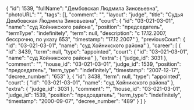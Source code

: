 {
    "id": 1539,
    "fullName": "Дембовская Людмила Зиновьевна",
    "photoURL": "",
    "tags": [],
    "comment": "",
    "layout": "judge",
    "title": "Судья Дембовская Людмила Зиновьевна",
    "court": {
        "id": "03-021-03-01",
        "name": "суд Хойникского района",
        "position": "председатель",
        "termType": "indefinitely",
        "term": null,
        "description": "c 17.12.2007, бессрочно, по указу 653",
        "timestamp": "17.12.2007"
    },
    "previousCourt": {
        "id": "03-021-03-01",
        "name": "суд Хойникского района"
    },
    "career": [
        {
            "id": 3439,
            "term": null,
            "type": "appointed",
            "court": {
                "id": "03-021-03-01",
                "name": "суд Хойникского района"
            },
            "extra": {
                "judge_id": 3031
            },
            "comment": "",
            "house_id": "03-021-03-01",
            "judge_id": 1539,
            "position": "председатель",
            "term_type": "indefinitely",
            "timestamp": "2007-12-17",
            "decree_number": "653"
        },
        {
            "id": 3438,
            "term": null,
            "type": "appointed",
            "court": {
                "id": "03-021-03-01",
                "name": "суд Хойникского района"
            },
            "extra": {
                "judge_id": 3031
            },
            "comment": "",
            "house_id": "03-021-03-01",
            "judge_id": 1539,
            "position": "председатель",
            "term_type": "indefinitely",
            "timestamp": "2000-09-07",
            "decree_number": "489"
        }
    ]
}